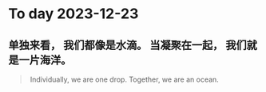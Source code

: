 
# To day 2023-12-23


## 单独来看， 我们都像是水滴。 当凝聚在一起， 我们就是一片海洋。
>  Individually, we are one drop. Together, we are an ocean.

    